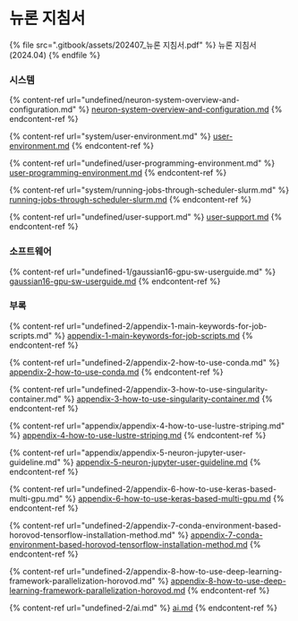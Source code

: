 # 뉴론 지침서

{% file src=".gitbook/assets/202407_뉴론 지침서.pdf" %}
뉴론 지침서(2024.04)
{% endfile %}

### 시스템

{% content-ref url="undefined/neuron-system-overview-and-configuration.md" %}
[neuron-system-overview-and-configuration.md](undefined/neuron-system-overview-and-configuration.md)
{% endcontent-ref %}

{% content-ref url="system/user-environment.md" %}
[user-environment.md](system/user-environment.md)
{% endcontent-ref %}

{% content-ref url="undefined/user-programming-environment.md" %}
[user-programming-environment.md](undefined/user-programming-environment.md)
{% endcontent-ref %}

{% content-ref url="system/running-jobs-through-scheduler-slurm.md" %}
[running-jobs-through-scheduler-slurm.md](system/running-jobs-through-scheduler-slurm.md)
{% endcontent-ref %}

{% content-ref url="undefined/user-support.md" %}
[user-support.md](undefined/user-support.md)
{% endcontent-ref %}

### 소프트웨어

{% content-ref url="undefined-1/gaussian16-gpu-sw-userguide.md" %}
[gaussian16-gpu-sw-userguide.md](undefined-1/gaussian16-gpu-sw-userguide.md)
{% endcontent-ref %}

### 부록

{% content-ref url="undefined-2/appendix-1-main-keywords-for-job-scripts.md" %}
[appendix-1-main-keywords-for-job-scripts.md](undefined-2/appendix-1-main-keywords-for-job-scripts.md)
{% endcontent-ref %}

{% content-ref url="undefined-2/appendix-2-how-to-use-conda.md" %}
[appendix-2-how-to-use-conda.md](undefined-2/appendix-2-how-to-use-conda.md)
{% endcontent-ref %}

{% content-ref url="undefined-2/appendix-3-how-to-use-singularity-container.md" %}
[appendix-3-how-to-use-singularity-container.md](undefined-2/appendix-3-how-to-use-singularity-container.md)
{% endcontent-ref %}

{% content-ref url="appendix/appendix-4-how-to-use-lustre-striping.md" %}
[appendix-4-how-to-use-lustre-striping.md](appendix/appendix-4-how-to-use-lustre-striping.md)
{% endcontent-ref %}

{% content-ref url="appendix/appendix-5-neuron-jupyter-user-guideline.md" %}
[appendix-5-neuron-jupyter-user-guideline.md](appendix/appendix-5-neuron-jupyter-user-guideline.md)
{% endcontent-ref %}

{% content-ref url="undefined-2/appendix-6-how-to-use-keras-based-multi-gpu.md" %}
[appendix-6-how-to-use-keras-based-multi-gpu.md](undefined-2/appendix-6-how-to-use-keras-based-multi-gpu.md)
{% endcontent-ref %}

{% content-ref url="undefined-2/appendix-7-conda-environment-based-horovod-tensorflow-installation-method.md" %}
[appendix-7-conda-environment-based-horovod-tensorflow-installation-method.md](undefined-2/appendix-7-conda-environment-based-horovod-tensorflow-installation-method.md)
{% endcontent-ref %}

{% content-ref url="undefined-2/appendix-8-how-to-use-deep-learning-framework-parallelization-horovod.md" %}
[appendix-8-how-to-use-deep-learning-framework-parallelization-horovod.md](undefined-2/appendix-8-how-to-use-deep-learning-framework-parallelization-horovod.md)
{% endcontent-ref %}

{% content-ref url="undefined-2/ai.md" %}
[ai.md](undefined-2/ai.md)
{% endcontent-ref %}
